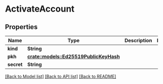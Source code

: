 # ActivateAccount

## Properties

Name | Type | Description | Notes
------------ | ------------- | ------------- | -------------
**kind** | **String** |  | 
**pkh** | [**crate::models::Ed25519PublicKeyHash**](Ed25519.Public_key_hash.md) |  | 
**secret** | **String** |  | 

[[Back to Model list]](../README.md#documentation-for-models) [[Back to API list]](../README.md#documentation-for-api-endpoints) [[Back to README]](../README.md)


